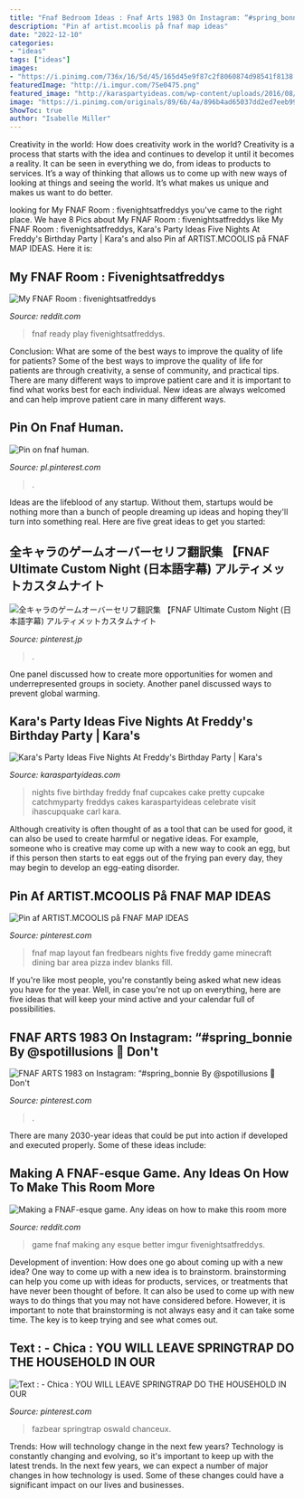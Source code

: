 ```yaml
---
title: "Fnaf Bedroom Ideas : Fnaf Arts 1983 On Instagram: “#spring_bonnie By @spotillusions 📢 Don&#039;t"
description: "Pin af artist.mcoolis på fnaf map ideas"
date: "2022-12-10"
categories:
- "ideas"
tags: ["ideas"]
images:
- "https://i.pinimg.com/736x/16/5d/45/165d45e9f87c2f8060874d98541f8138.jpg"
featuredImage: "http://i.imgur.com/7Se0475.png"
featured_image: "http://karaspartyideas.com/wp-content/uploads/2016/08/Five-Nights-At-Freddys-Birthday-Party-via-Karas-Party-Ideas-KarasPartyIdeas.com21.jpeg"
image: "https://i.pinimg.com/originals/89/6b/4a/896b4ad65037dd2ed7eeb9961a3707ea.jpg"
ShowToc: true
author: "Isabelle Miller"
---
```



Creativity in the world: How does creativity work in the world?
Creativity is a process that starts with the idea and continues to develop it until it becomes a reality. It can be seen in everything we do, from ideas to products to services. It’s a way of thinking that allows us to come up with new ways of looking at things and seeing the world. It’s what makes us unique and makes us want to do better.

	

		
looking for My FNAF Room : fivenightsatfreddys you've came to the right place. We have 8 Pics about My FNAF Room : fivenightsatfreddys like My FNAF Room : fivenightsatfreddys, Kara&#039;s Party Ideas Five Nights At Freddy&#039;s Birthday Party | Kara&#039;s and also Pin af ARTIST.MCOOLIS på FNAF MAP IDEAS. Here it is:
		
    
## My FNAF Room : Fivenightsatfreddys

<img loading=lazy src="https://i.redd.it/bhtfhuqi4ik11.jpg" onerror="this.onerror=null;this.src='https://tse4.mm.bing.net/th?id=OIP.Pbls73HKHL44k-9hEOGElAHaEK&amp;pid=15.1';" alt="My FNAF Room : fivenightsatfreddys">

_Source: reddit.com_

>fnaf ready play fivenightsatfreddys. 

	

Conclusion: What are some of the best ways to improve the quality of life for patients?
Some of the best ways to improve the quality of life for patients are through creativity, a sense of community, and practical tips. There are many different ways to improve patient care and it is important to find what works best for each individual. New ideas are always welcomed and can help improve patient care in many different ways.

    
## Pin On Fnaf Human.

<img loading=lazy src="https://i.pinimg.com/736x/16/5d/45/165d45e9f87c2f8060874d98541f8138.jpg" onerror="this.onerror=null;this.src='https://tse4.mm.bing.net/th?id=OIP.6olnSMbOnU--vefCnfNMYwHaEK&amp;pid=15.1';" alt="Pin on fnaf human.">

_Source: pl.pinterest.com_

>. 

	

Ideas are the lifeblood of any startup. Without them, startups would be nothing more than a bunch of people dreaming up ideas and hoping they'll turn into something real. Here are five great ideas to get you started: 

    
## 全キャラのゲームオーバーセリフ翻訳集 【FNAF Ultimate Custom Night (日本語字幕) アルティメットカスタムナイト

<img loading=lazy src="https://i.pinimg.com/236x/5d/45/fe/5d45fed3a6df0cf4817a54e92765d09a.jpg?nii=t" onerror="this.onerror=null;this.src='https://tse1.mm.bing.net/th?id=OIP.Iz_0uZG5iOll5cih4ops2wAAAA&amp;pid=15.1';" alt="全キャラのゲームオーバーセリフ翻訳集 【FNAF Ultimate Custom Night (日本語字幕) アルティメットカスタムナイト">

_Source: pinterest.jp_

>. 

	

One panel discussed how to create more opportunities for women and underrepresented groups in society. Another panel discussed ways to prevent global warming.

    
## Kara&#039;s Party Ideas Five Nights At Freddy&#039;s Birthday Party | Kara&#039;s

<img loading=lazy src="http://karaspartyideas.com/wp-content/uploads/2016/08/Five-Nights-At-Freddys-Birthday-Party-via-Karas-Party-Ideas-KarasPartyIdeas.com21.jpeg" onerror="this.onerror=null;this.src='https://tse2.mm.bing.net/th?id=OIP.pQEJvWz4Xh--OEn5dQ_LogHaJ3&amp;pid=15.1';" alt="Kara&#039;s Party Ideas Five Nights At Freddy&#039;s Birthday Party | Kara&#039;s">

_Source: karaspartyideas.com_

>nights five birthday freddy fnaf cupcakes cake pretty cupcake catchmyparty freddys cakes karaspartyideas celebrate visit ihascupquake carl kara. 

	

Although creativity is often thought of as a tool that can be used for good, it can also be used to create harmful or negative ideas. For example, someone who is creative may come up with a new way to cook an egg, but if this person then starts to eat eggs out of the frying pan every day, they may begin to develop an egg-eating disorder.

    
## Pin Af ARTIST.MCOOLIS På FNAF MAP IDEAS

<img loading=lazy src="https://i.pinimg.com/originals/ac/07/78/ac077814b49b878e53d62cad0f9d0267.jpg" onerror="this.onerror=null;this.src='https://tse3.mm.bing.net/th?id=OIP.D1CN15TV9i7B3uILX9G-SgHaE0&amp;pid=15.1';" alt="Pin af ARTIST.MCOOLIS på FNAF MAP IDEAS">

_Source: pinterest.com_

>fnaf map layout fan fredbears nights five freddy game minecraft dining bar area pizza indev blanks fill. 

	

If you're like most people, you're constantly being asked what new ideas you have for the year. Well, in case you're not up on everything, here are five ideas that will keep your mind active and your calendar full of possibilities. 

    
## FNAF ARTS 1983 On Instagram: “#spring_bonnie By @spotillusions 📢 Don&#039;t

<img loading=lazy src="https://i.pinimg.com/originals/89/6b/4a/896b4ad65037dd2ed7eeb9961a3707ea.jpg" onerror="this.onerror=null;this.src='https://tse2.mm.bing.net/th?id=OIP.QUgDEIHWiQ91E3ot9EfNsAHaHF&amp;pid=15.1';" alt="FNAF ARTS 1983 on Instagram: “#spring_bonnie By @spotillusions 📢 Don&#039;t">

_Source: pinterest.com_

>. 

	

There are many 2030-year ideas that could be put into action if developed and executed properly. Some of these ideas include:

    
## Making A FNAF-esque Game. Any Ideas On How To Make This Room More

<img loading=lazy src="http://i.imgur.com/7Se0475.png" onerror="this.onerror=null;this.src='https://tse2.mm.bing.net/th?id=OIP.EoNuQ-9K9NhYR8C9nubzjgHaDs&amp;pid=15.1';" alt="Making a FNAF-esque game. Any ideas on how to make this room more">

_Source: reddit.com_

>game fnaf making any esque better imgur fivenightsatfreddys. 

	

Development of invention: How does one go about coming up with a new idea?
One way to come up with a new idea is to brainstorm. brainstorming can help you come up with ideas for products, services, or treatments that have never been thought of before. It can also be used to come up with new ways to do things that you may not have considered before. However, it is important to note that brainstorming is not always easy and it can take some time. The key is to keep trying and see what comes out.

    
## Text : - Chica : YOU WILL LEAVE SPRINGTRAP DO THE HOUSEHOLD IN OUR

<img loading=lazy src="https://i.pinimg.com/474x/b0/7c/ea/b07ceaa61c73f9025cae15de075d2e89.jpg" onerror="this.onerror=null;this.src='https://tse3.mm.bing.net/th?id=OIP.xRJ6rw1uPieBUopIO1bBKAAAAA&amp;pid=15.1';" alt="Text : - Chica : YOU WILL LEAVE SPRINGTRAP DO THE HOUSEHOLD IN OUR">

_Source: pinterest.com_

>fazbear springtrap oswald chanceux. 

	

Trends: How will technology change in the next few years?
Technology is constantly changing and evolving, so it's important to keep up with the latest trends. In the next few years, we can expect a number of major changes in how technology is used. Some of these changes could have a significant impact on our lives and businesses.


